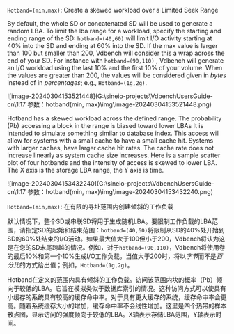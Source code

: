 `Hotband=(min,max)`: Create a skewed workload over a Limited Seek Range

By default, the whole SD or concatenated SD will be used to generate a random LBA. To limit the lba range for a workload, specify the starting and ending range of the SD: `hotband=(40,60)` will limit I/O activity starting at 40% into the SD and ending at 60% into the SD. If the max value is larger than 100 but smaller than 200, Vdbench will consider this a wrap across the end of your SD. For instance with `hotband=(90,110)` , Vdbench will generate an I/O workload using the last 10% and the first 10% of your volume. When the values are greater than 200, the values will be considered given in *bytes* instead of in *percentages*; e.g., `Hotband=(1g,2g)`.

 ![image-20240304153521448](G:\sineio-projects\VdbenchUsersGuide-cn\1.17 参数：hotband(min, max)\img\image-20240304153521448.png)



Hotband has a skewed workload across the defined range.  The probability (Pb) accessing a block in the range is biased toward lower LBAs	It is intended to simulate something similar to database index. This access will allow for systems with a small cache to have a small cache hit. Systems with larger caches, have larger cache hit rates. The cache rate does not increase linearly as system cache size increases. Here is a sample scatter plot of four hotbands and the intensity of access is skewed to lower LBA.  The X axis is the storage LBA range, the Y axis is time.

![image-20240304153432240](G:\sineio-projects\VdbenchUsersGuide-cn\1.17 参数：hotband(min, max)\img\image-20240304153432240.png)



`Hotband=(min,max)`: 在有限的寻址范围内创建倾斜的工作负载

默认情况下，整个SD或串联SD将用于生成随机LBA。要限制工作负载的LBA范围，请指定SD的起始和结束范围：`hotband=(40,60)`将限制从SD的40%处开始到SD的60%处结束的I/O活动。如果最大值大于100但小于200，Vdbench将认为这是在您的SD末尾跨越的情况。例如，对于`hotband=(90,110)`，Vdbench将使用卷的最后10%和第一个10%生成I/O工作负载。当值大于200时，将以*字节*而不是*百分比*的方式给出值；例如，`Hotband=(1g,2g)`。

Hotband在定义的范围内具有倾斜的工作负载。访问该范围内块的概率（Pb）倾向于较低的LBA。它旨在模拟类似于数据库索引的情况。这种访问方式可以使具有小缓存的系统具有较高的缓存命中率。对于具有更大缓存的系统，缓存命中率会更高。随着系统缓存大小的增加，缓存命中率不会线性增加。这里是四个热带的样本散点图，显示访问的强度倾向于较低的LBA。X轴表示存储LBA范围，Y轴表示时间。

